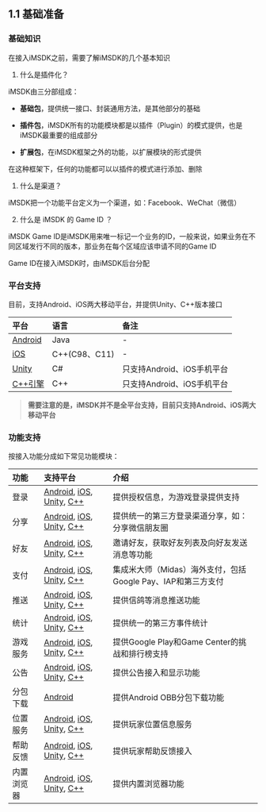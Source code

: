 ## 1.1 基础准备

### 基础知识

在接入iMSDK之前，需要了解iMSDK的几个基本知识

1. 什么是插件化？

  iMSDK由三分部组成：

  * **基础包**，提供统一接口、封装通用方法，是其他部分的基础

  * **插件包**，iMSDK所有的功能模块都是以插件（Plugin）的模式提供，也是iMSDK最重要的组成部分

  * **扩展包**，在iMSDK框架之外的功能，以扩展模块的形式提供



在这种框架下，任何的功能都可以以插件的模式进行添加、删除

1. 什么是渠道？

  iMSDK把一个功能平台定义为一个渠道，如：Facebook、WeChat（微信）

2. 什么是 iMSDK 的 Game ID ？

  iMSDK Game ID是iMSDK用来唯一标记一个业务的ID，一般来说，如果业务在不同区域发行不同的版本，那业务在每个区域应该申请不同的Game ID

  Game ID在接入iMSDK时，由iMSDK后台分配


### 平台支持

目前，支持Android、iOS两大移动平台，并提供Unity、C++版本接口

| 平台 | 语言 | 备注 |
| :--- | :--- | :--- |
| [Android](../Android/README.md) | Java | - |
| [iOS](iOS/README.md) | C++\(C98、C11\) | - |
| [Unity](../Unity/README.md) | C\# | 只支持Android、iOS手机平台 |
| [C++引擎](../Cpp/README.md) | C++ | 只支持Android、iOS手机平台 |

> **需要注意的是，iMSDK并不是全平台支持，目前只支持Android、iOS两大移动平台**

### 功能支持

按接入功能分成如下常见功能模块：

| 功能 | 支持平台 | 介绍 |
| :--- | :--- | :--- |
| 登录 | [Android](../Android/README.md), [iOS](../iOS/README.md), [Unity](../Unity/README.md), [C++](../Cpp/README.md) | 提供授权信息，为游戏登录提供支持 |
| 分享 | [Android](../Android/README.md), [iOS](../iOS/README.md), [Unity](../Unity/README.md), [C++](../Cpp/README.md) | 提供统一的第三方登录渠道分享，如：分享微信朋友圈 |
| 好友 | [Android](../Android/README.md), [iOS](../iOS/README.md), [Unity](../Unity/README.md), [C++](../Cpp/README.md) | 邀请好友，获取好友列表及向好友发送消息等功能 |
| 支付 | [Android](../Android/README.md), [iOS](../iOS/README.md), [Unity](../Unity/README.md), [C++](../Cpp/README.md) | 集成米大师（Midas）海外支付，包括Google Pay、IAP和第三方支付 |
| 推送 | [Android](../Android/README.md), [iOS](../iOS/README.md), [Unity](../Unity/README.md), [C++](../Cpp/README.md) | 提供信鸽等消息推送功能 |
| 统计 | [Android](../Android/README.md), [iOS](../iOS/README.md), [Unity](../Unity/README.md), [C++](../Cpp/README.md) | 提供统一的第三方事件统计 |
| 游戏服务 | [Android](../Android/README.md), [iOS](../iOS/README.md), [Unity](../Unity/README.md), [C++](../Cpp/README.md) | 提供Google Play和Game Center的挑战和排行榜支持 |
| 公告 | [Android](../Android/README.md), [iOS](../iOS/README.md), [Unity](../Unity/README.md), [C++](../Cpp/README.md) | 提供公告接入和显示功能 |
| 分包下载 | [Android](../Android/README.md) | 提供Android OBB分包下载功能 |
| 位置服务 | [Android](../Android/README.md), [iOS](../iOS/README.md), [Unity](../Unity/README.md), [C++](../Cpp/README.md) | 提供玩家位置信息服务 |
| 帮助反馈 | [Android](../Android/README.md), [iOS](../iOS/README.md), [Unity](../Unity/README.md), [C++](../Cpp/README.md) | 提供玩家帮助反馈接入 |
| 内置浏览器 | [Android](../Android/README.md), [iOS](../iOS/README.md), [Unity](../Unity/README.md), [C++](../Cpp/README.md) | 提供内置浏览器功能 |

